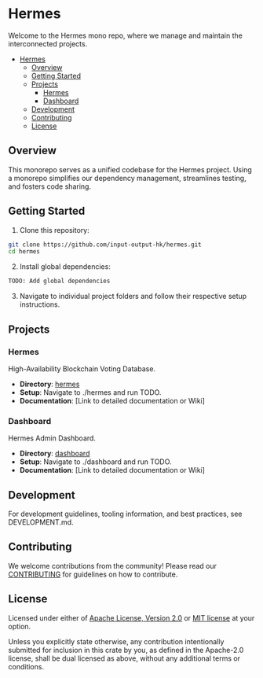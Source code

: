 # Hermes

<!-- markdownlint-disable MD029 -->

Welcome to the Hermes mono repo, where we manage and maintain the interconnected projects.

- [Hermes](#hermes)
  - [Overview](#overview)
  - [Getting Started](#getting-started)
  - [Projects](#projects)
    - [Hermes](#hermes-1)
    - [Dashboard](#dashboard)
  - [Development](#development)
  - [Contributing](#contributing)
  - [License](#license)

## Overview

This monorepo serves as a unified codebase for the Hermes project.
Using a monorepo simplifies our dependency management, streamlines testing, and fosters code sharing.

## Getting Started

1. Clone this repository:

```sh
git clone https://github.com/input-output-hk/hermes.git
cd hermes
```

2. Install global dependencies:

```sh
TODO: Add global dependencies
```

3. Navigate to individual project folders and follow their respective setup instructions.

## Projects

### Hermes

High-Availability Blockchain Voting Database.

* **Directory**: [hermes](https://github.com/input-output-hk/hermes/tree/main/hermes)
* **Setup**: Navigate to ./hermes and run TODO.
* **Documentation**: [Link to detailed documentation or Wiki]

### Dashboard

Hermes Admin Dashboard.

* **Directory**: [dashboard](https://github.com/input-output-hk/hermes/tree/main/dashboard)
* **Setup**: Navigate to ./dashboard and run TODO.
* **Documentation**: [Link to detailed documentation or Wiki]


## Development

For development guidelines, tooling information, and best practices, see DEVELOPMENT.md.

## Contributing

We welcome contributions from the community!
Please read our [CONTRIBUTING](CONTRIBUTING.md) for guidelines on how to contribute.

## License

Licensed under either of [Apache License, Version 2.0](LICENSE-APACHE) or [MIT license](LICENSE-MIT) at your option.

Unless you explicitly state otherwise, any contribution intentionally submitted
for inclusion in this crate by you, as defined in the Apache-2.0 license, shall
be dual licensed as above, without any additional terms or conditions.
